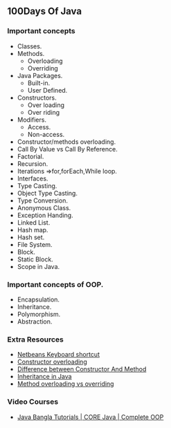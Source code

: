 ## 100Days Of Java

### Important concepts
* Classes.
* Methods.
  * Overloading
  * Overriding
* Java Packages.
  * Built-in.
  * User Defined.
* Constructors.
  * Over loading
  * Over riding
* Modifiers.
  * Access.
  * Non-access.
* Constructor/methods overloading.
* Call By Value vs Call By Reference.
* Factorial.
* Recursion.
* Iterations =>for,forEach,While loop.
* Interfaces.
* Type Casting.
* Object Type Casting.
* Type Conversion.
* Anonymous Class.
* Exception Handing.
* Linked List.
* Hash map.
* Hash set.
* File System.
* Block.
* Static Block.
* Scope in Java.

### Important concepts of OOP.
* Encapsulation.
* Inheritance.
* Polymorphism.
* Abstraction.

### Extra Resources
* <a href="https://www.youtube.com/watch?v=0ZOmylyFZQQ">Netbeans Keyboard shortcut</a>
* <a href="https://www.geeksforgeeks.org/constructor-overloading-java/">Constructor overloading</a>
* <a href="https://www.youtube.com/watch?v=8S7I2Z5yqNQ">Difference between Constructor And Method</a>
* <a href="https://www.geeksforgeeks.org/inheritance-in-java/">Inheritance in Java</a>
* <a href="https://www.youtube.com/watch?v=9nR-XD8hFnU">Method overloading vs overriding</a>

### Video Courses
* <a href="https://www.youtube.com/playlist?list=PLgH5QX0i9K3oAZUB2QXR-dZac0c9HNyRa">Java Bangla Tutorials | CORE Java | Complete OOP</a>